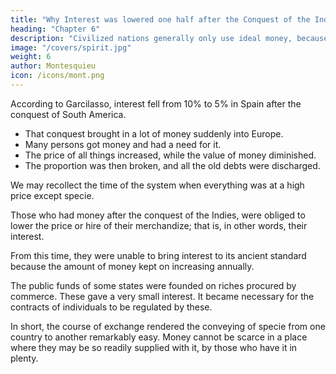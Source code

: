 ```yaml
---
title: "Why Interest was lowered one half after the Conquest of the Indies"
heading: "Chapter 6"
description: "Civilized nations generally only use ideal money, because they have converted their real money into ideal"
image: "/covers/spirit.jpg"
weight: 6
author: Montesquieu
icon: /icons/mont.png
---
```




According to Garcilasso, interest fell from 10% to 5% in Spain after the conquest of South America.
<!-- the Indies. -->
- That conquest brought in a lot of money suddenly into Europe.
- Many persons got money and had a need for it.
- The price of all things increased, while the value of money diminished. 
- The proportion was then broken, and all the old debts were discharged.
        
We may recollect the time of the system when everything was at a high price except specie. 

Those who had money after the conquest of the Indies, were obliged to lower the price or hire of their merchandize; that is, in other words, their interest.

From this time, they were unable to bring interest to its ancient standard because the amount of money kept on increasing annually.

The public funds of some states were founded on riches procured by commerce. These gave a very small interest. It became necessary for the contracts of individuals to be regulated by these.

In short, the course of exchange rendered the conveying of specie from one country to another remarkably easy. Money cannot be scarce in a place where they may be so readily supplied with it, by those who have it in plenty.

